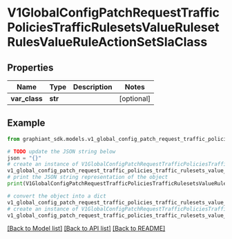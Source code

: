 # V1GlobalConfigPatchRequestTrafficPoliciesTrafficRulesetsValueRulesetRulesValueRuleActionSetSlaClass


## Properties

Name | Type | Description | Notes
------------ | ------------- | ------------- | -------------
**var_class** | **str** |  | [optional] 

## Example

```python
from graphiant_sdk.models.v1_global_config_patch_request_traffic_policies_traffic_rulesets_value_ruleset_rules_value_rule_action_set_sla_class import V1GlobalConfigPatchRequestTrafficPoliciesTrafficRulesetsValueRulesetRulesValueRuleActionSetSlaClass

# TODO update the JSON string below
json = "{}"
# create an instance of V1GlobalConfigPatchRequestTrafficPoliciesTrafficRulesetsValueRulesetRulesValueRuleActionSetSlaClass from a JSON string
v1_global_config_patch_request_traffic_policies_traffic_rulesets_value_ruleset_rules_value_rule_action_set_sla_class_instance = V1GlobalConfigPatchRequestTrafficPoliciesTrafficRulesetsValueRulesetRulesValueRuleActionSetSlaClass.from_json(json)
# print the JSON string representation of the object
print(V1GlobalConfigPatchRequestTrafficPoliciesTrafficRulesetsValueRulesetRulesValueRuleActionSetSlaClass.to_json())

# convert the object into a dict
v1_global_config_patch_request_traffic_policies_traffic_rulesets_value_ruleset_rules_value_rule_action_set_sla_class_dict = v1_global_config_patch_request_traffic_policies_traffic_rulesets_value_ruleset_rules_value_rule_action_set_sla_class_instance.to_dict()
# create an instance of V1GlobalConfigPatchRequestTrafficPoliciesTrafficRulesetsValueRulesetRulesValueRuleActionSetSlaClass from a dict
v1_global_config_patch_request_traffic_policies_traffic_rulesets_value_ruleset_rules_value_rule_action_set_sla_class_from_dict = V1GlobalConfigPatchRequestTrafficPoliciesTrafficRulesetsValueRulesetRulesValueRuleActionSetSlaClass.from_dict(v1_global_config_patch_request_traffic_policies_traffic_rulesets_value_ruleset_rules_value_rule_action_set_sla_class_dict)
```
[[Back to Model list]](../README.md#documentation-for-models) [[Back to API list]](../README.md#documentation-for-api-endpoints) [[Back to README]](../README.md)


